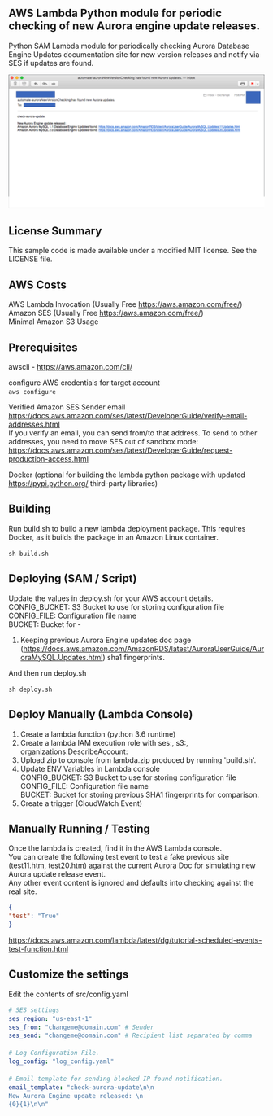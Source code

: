 ## AWS Lambda Python module for periodic checking of new Aurora engine update releases.

Python SAM Lambda module for periodically checking Aurora Database Engine Updates documentation site for new version releases and notify via SES if updates are found.

![screenshot](Dashboard.png)

## License Summary

This sample code is made available under a modified MIT license. See the LICENSE file.

## AWS Costs
AWS Lambda Invocation (Usually Free https://aws.amazon.com/free/)  
Amazon SES (Usually Free https://aws.amazon.com/free/)  
Minimal Amazon S3 Usage  

## Prerequisites
awscli - https://aws.amazon.com/cli/  

configure AWS credentials for target account  
`aws configure` 

Verified Amazon SES Sender email  
https://docs.aws.amazon.com/ses/latest/DeveloperGuide/verify-email-addresses.html  
If you verify an email, you can send from/to that address.
To send to other addresses, you need to move SES out of sandbox mode:  
https://docs.aws.amazon.com/ses/latest/DeveloperGuide/request-production-access.html  
 
Docker (optional for building the lambda python package with updated https://pypi.python.org/ third-party libraries)

## Building
Run build.sh to build a new lambda deployment package.
This requires Docker, as it builds the package in an Amazon Linux container.

`sh build.sh`

## Deploying (SAM / Script)
Update the values in deploy.sh for your AWS account details.  
CONFIG_BUCKET: S3 Bucket to use for storing configuration file  
CONFIG_FILE: Configuration file name  
BUCKET: Bucket for -  
 1. Keeping previous Aurora Engine updates doc page (https://docs.aws.amazon.com/AmazonRDS/latest/AuroraUserGuide/AuroraMySQL.Updates.html) sha1 fingerprints.

And then run deploy.sh

`sh deploy.sh`

## Deploy Manually (Lambda Console)
1. Create a lambda function (python 3.6 runtime)
2. Create a lambda IAM execution role with ses:, s3:, organizations:DescribeAccount:
3. Upload zip to console from lambda.zip produced by running 'build.sh'.
4. Update ENV Variables in Lambda console  
   CONFIG_BUCKET: S3 Bucket to use for storing configuration file  
   CONFIG_FILE: Configuration file name  
   BUCKET: Bucket for storing previous SHA1 fingerprints for comparison.
5. Create a trigger (CloudWatch Event)

## Manually Running / Testing
Once the lambda is created, find it in the AWS Lambda console.\
You can create the following test event to test a fake previous site (test11.htm, test20.htm) against the current Aurora Doc for simulating new Aurora update release event. \
Any other event content is ignored and defaults into checking against the real site.
```json
{
"test": "True"
}
```

https://docs.aws.amazon.com/lambda/latest/dg/tutorial-scheduled-events-test-function.html

## Customize the settings
Edit the contents of src/config.yaml

```yaml
# SES settings
ses_region: "us-east-1"
ses_from: "changeme@domain.com" # Sender
ses_send: "changeme@domain.com" # Recipient list separated by comma

# Log Configuration File.
log_config: "log_config.yaml"

# Email template for sending blocked IP found notification.
email_template: "check-aurora-update\n\n
New Aurora Engine update released: \n
{0}{1}\n\n"
```
